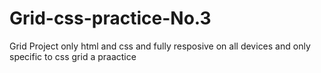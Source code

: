 # Grid-css-practice-No.3
Grid Project only html and css and fully resposive on all devices and only specific to css grid a praactice
